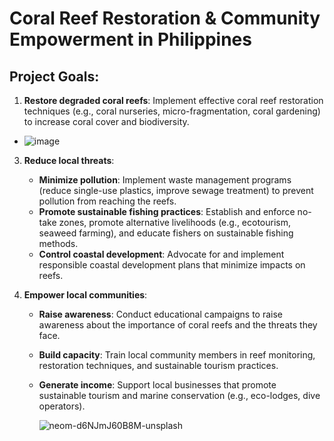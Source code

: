 # Coral Reef Restoration & Community Empowerment in Philippines

## Project Goals:

1. **Restore degraded coral reefs**: Implement effective coral reef restoration techniques (e.g., coral nurseries, micro-fragmentation, coral gardening) to increase coral cover and biodiversity.
   
- ![image](https://github.com/user-attachments/assets/d6da5dbf-b019-425a-9c0c-abd91b92f747)

3. **Reduce local threats**:
   - **Minimize pollution**: Implement waste management programs (reduce single-use plastics, improve sewage treatment) to prevent pollution from reaching the reefs.
   - **Promote sustainable fishing practices**: Establish and enforce no-take zones, promote alternative livelihoods (e.g., ecotourism, seaweed farming), and educate fishers on sustainable fishing methods.
   - **Control coastal development**: Advocate for and implement responsible coastal development plans that minimize impacts on reefs.

4. **Empower local communities**:
   - **Raise awareness**: Conduct educational campaigns to raise awareness about the importance of coral reefs and the threats they face.
   - **Build capacity**: Train local community members in reef monitoring, restoration techniques, and sustainable tourism practices.
   - **Generate income**: Support local businesses that promote sustainable tourism and marine conservation (e.g., eco-lodges, dive operators).
  
     ![neom-d6NJmJ60B8M-unsplash](https://github.com/user-attachments/assets/6cf44431-adf9-4768-a23c-7360a382aebb)




